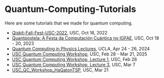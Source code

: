 # Quantum-Computing-Tutorials

Here are some tutorials that we made for quantum computing.   

* [Qiskit-Fall-Fest-USC-2022](https://github.com/wyqian1027/Qiskit-Fall-Fest-USC-2022), USC, Oct 16, 2022
* [Quantpostela: A Festa da Computación Cuántica no IGFAE](https://indico.cern.ch/event/1323985/), USC, Oct 18 - 20, 2023
* [Quantum Computing in Physics Lectures](https://github.com/wyqian1027/QCPHYS-UCLA/), UCLA, Apr 24 - 26, 2024
* [USC Quantum Computing Workshop](https://indico.cern.ch/event/1480598/overview), USC, Feb 28 - Mar 21, 2025
* [USC Quantum Computing Workshop, Lecture 1](https://github.com/wyqian1027/USC_QC_Workshop_Lecture1), USC, Feb 28
* [USC Quantum Computing Workshop, Lecture 3](https://github.com/wyqian1027/USC_QC_Workshop_Lecture3), USC, Mar 7
* [USC_QC_Workshop_HaQatonTSP](https://github.com/wyqian1027/USC_QC_Workshop_HaQatonTSP), USC, Mar 21
